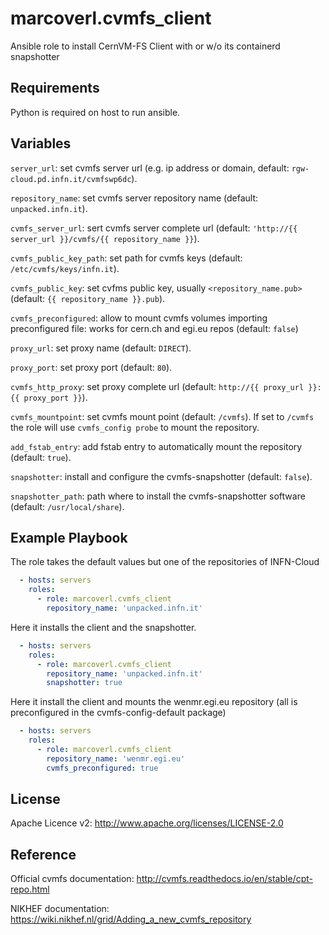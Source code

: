 marcoverl.cvmfs_client
======================

Ansible role to install CernVM-FS Client with or w/o its containerd snapshotter

Requirements
------------

Python is required on host to run ansible.

Variables
---------

``server_url``: set cvmfs server url (e.g. ip address or domain, default: ``rgw-cloud.pd.infn.it/cvmfswp6dc``).

``repository_name``: set cvmfs server repository name (default: ``unpacked.infn.it``).

``cvmfs_server_url``: sert cvmfs server complete url (default: ``'http://{{ server_url }}/cvmfs/{{ repository_name }}``).

``cvmfs_public_key_path``: set path for cvmfs keys (default: ``/etc/cvmfs/keys/infn.it``).

``cvmfs_public_key``: set cvfms public key, usually `<repository_name.pub>` (default: ``{{ repository_name }}.pub``).

``cvmfs_preconfigured``: allow to mount cvmfs volumes importing preconfigured file: works for cern.ch and egi.eu repos (default: ``false``)

``proxy_url``: set proxy name (default: ``DIRECT``).

``proxy_port``: set proxy port (default: ``80``).

``cvmfs_http_proxy``: set proxy complete url (default: ``http://{{ proxy_url }}:{{ proxy_port }}``).

``cvmfs_mountpoint``: set cvmfs mount point (default: ``/cvmfs``). If set to ``/cvmfs`` the role will use ``cvmfs_config probe`` to mount the repository.

``add_fstab_entry``: add fstab entry to automatically mount the repository (default: ``true``).

``snapshotter``: install and configure the cvmfs-snapshotter (default: ``false``).

``snapshotter_path``: path where to install the cvmfs-snapshotter software (default: ``/usr/local/share``).

Example Playbook
----------------

The role takes the default values but one of the repositories of INFN-Cloud

```yaml
  - hosts: servers
    roles:
      - role: marcoverl.cvmfs_client
        repository_name: 'unpacked.infn.it'
```

Here it installs the client and the snapshotter.

```yaml
  - hosts: servers
    roles:
      - role: marcoverl.cvmfs_client
        repository_name: 'unpacked.infn.it'
        snapshotter: true
```

Here it install the client and mounts the wenmr.egi.eu repository (all is preconfigured in the cvmfs-config-default package)

```yaml
  - hosts: servers
    roles:
      - role: marcoverl.cvmfs_client
        repository_name: 'wenmr.egi.eu'
        cvmfs_preconfigured: true
```


License
-------

Apache Licence v2: http://www.apache.org/licenses/LICENSE-2.0

Reference
---------

Official cvmfs documentation: http://cvmfs.readthedocs.io/en/stable/cpt-repo.html

NIKHEF documentation: https://wiki.nikhef.nl/grid/Adding_a_new_cvmfs_repository
